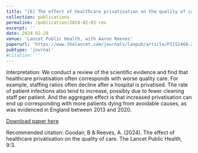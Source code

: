```yaml
---
title: "[6] The effect of healthcare privatisation on the quality of care"
collection: publications
permalink: /publication/2024-02-03-rev
excerpt: ''
date: 2024-02-28
venue: 'Lancet Public Health, with Aaron Reeves'
paperurl: 'https://www.thelancet.com/journals/lanpub/article/PIIS2468-2667(24)00003-3/fulltext'
pubtype: 'journal'
#citation: ''
---
```

Interpretation: We conduct a review of the scientific evidence and find that healthcare privatisation often corresponds with worse quality care. For example, staffing ratios often decline after a hospital is privatised. The rate of patient infections also tend to increase, possibly due to fewer cleaning staff per patient. And the aggregate effect is that increased privatisation can end up corresponding with more patients dying from avoidable causes, as was evidenced in England between 2013 and 2020.

[Download paper here](https://www.thelancet.com/journals/lanpub/article/PIIS2468-2667(24)00003-3/fulltext)

Recommended citation: Goodair, B & Reeves, A. (2024). The effect of healthcare privatisation on the quality of care. The Lancet Public Health, 9:3.
